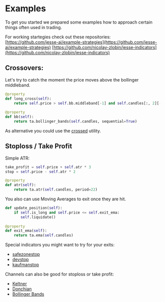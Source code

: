 
# Examples

To get you started we prepared some examples how to approach certain things often used in trading.

For working startegies check out these repositories:
[https://github.com/jesse-ai/example-strategies](https://github.com/jesse-ai/example-strategies)
[https://github.com/nicolay-zlobin/jesse-indicators](https://github.com/nicolay-zlobin/jesse-indicators)

## Crossovers:
Let's try to catch the moment the price moves above the bollinger middleband.
```py
@property  
def long_cross(self):  
    return self.price > self.bb.middleband[-1] and self.candles[:, 2][-2] <= self.bb.middleband[-2]  
  
@property  
def bb(self):  
    return ta.bollinger_bands(self.candles, sequential=True)
```
As alternative you could use the [crossed](https://docs.jesse.trade/docs/utils.html#crossed) utility.  
## Stoploss  / Take Profit

Simple ATR:
```py
take_profit = self.price + self.atr * 3
stop = self.price - self.atr * 2

@property  
def atr(self):  
    return ta.atr(self.candles, period=22)
```

You also can use Moving Averages to exit once they are hit.
```py
def update_position(self):  
    if self.is_long and self.price <= self.exit_ema:  
       self.liquidate()  
       
@property  
def exit_ema(self):  
    return ta.ema(self.candles)
```

Special indicators you might want to try for your exits:
- [safezonestop](https://docs.jesse.trade/docs/indicators/reference.html#safezonestop)
- [devstop](https://docs.jesse.trade/docs/indicators/reference.html#devstop) 
- [kaufmanstop](https://docs.jesse.trade/docs/indicators/reference.html#kaufmanstop)

Channels can also be good for stoploss or take profit:
 - [Keltner](https://docs.jesse.trade/docs/indicators/reference.html#keltner)
 - [Donchian](https://docs.jesse.trade/docs/indicators/reference.html#donchian)
 - [Bollinger Bands](https://docs.jesse.trade/docs/indicators/reference.html#bollinger-bands)


